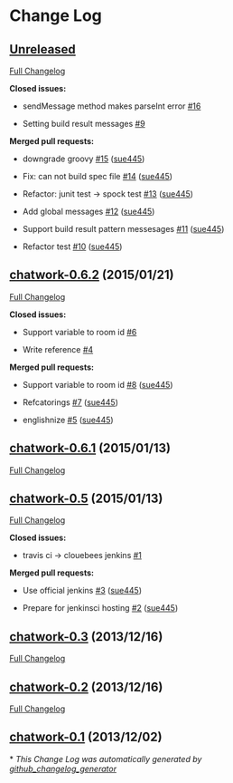 # Change Log

## [Unreleased](https://github.com/jenkinsci/chatwork-plugin/tree/HEAD)

[Full Changelog](https://github.com/jenkinsci/chatwork-plugin/compare/chatwork-0.6.2...HEAD)

**Closed issues:**

- sendMessage method makes parseInt error [\#16](https://github.com/jenkinsci/chatwork-plugin/issues/16)

- Setting build result messages [\#9](https://github.com/jenkinsci/chatwork-plugin/issues/9)

**Merged pull requests:**

- downgrade groovy [\#15](https://github.com/jenkinsci/chatwork-plugin/pull/15) ([sue445](https://github.com/sue445))

- Fix: can not build spec file [\#14](https://github.com/jenkinsci/chatwork-plugin/pull/14) ([sue445](https://github.com/sue445))

- Refactor: junit test -\> spock test [\#13](https://github.com/jenkinsci/chatwork-plugin/pull/13) ([sue445](https://github.com/sue445))

- Add global messages [\#12](https://github.com/jenkinsci/chatwork-plugin/pull/12) ([sue445](https://github.com/sue445))

-  Support build result pattern messesages [\#11](https://github.com/jenkinsci/chatwork-plugin/pull/11) ([sue445](https://github.com/sue445))

- Refactor test [\#10](https://github.com/jenkinsci/chatwork-plugin/pull/10) ([sue445](https://github.com/sue445))

## [chatwork-0.6.2](https://github.com/jenkinsci/chatwork-plugin/tree/chatwork-0.6.2) (2015/01/21)

[Full Changelog](https://github.com/jenkinsci/chatwork-plugin/compare/chatwork-0.6.1...chatwork-0.6.2)

**Closed issues:**

- Support variable to room id [\#6](https://github.com/jenkinsci/chatwork-plugin/issues/6)

- Write reference [\#4](https://github.com/jenkinsci/chatwork-plugin/issues/4)

**Merged pull requests:**

- Support variable to room id  [\#8](https://github.com/jenkinsci/chatwork-plugin/pull/8) ([sue445](https://github.com/sue445))

- Refcatorings [\#7](https://github.com/jenkinsci/chatwork-plugin/pull/7) ([sue445](https://github.com/sue445))

- englishnize [\#5](https://github.com/jenkinsci/chatwork-plugin/pull/5) ([sue445](https://github.com/sue445))

## [chatwork-0.6.1](https://github.com/jenkinsci/chatwork-plugin/tree/chatwork-0.6.1) (2015/01/13)

[Full Changelog](https://github.com/jenkinsci/chatwork-plugin/compare/chatwork-0.5...chatwork-0.6.1)

## [chatwork-0.5](https://github.com/jenkinsci/chatwork-plugin/tree/chatwork-0.5) (2015/01/13)

[Full Changelog](https://github.com/jenkinsci/chatwork-plugin/compare/chatwork-0.3...chatwork-0.5)

**Closed issues:**

- travis ci -\> clouebees jenkins [\#1](https://github.com/jenkinsci/chatwork-plugin/issues/1)

**Merged pull requests:**

- Use official jenkins [\#3](https://github.com/jenkinsci/chatwork-plugin/pull/3) ([sue445](https://github.com/sue445))

- Prepare for jenkinsci hosting [\#2](https://github.com/jenkinsci/chatwork-plugin/pull/2) ([sue445](https://github.com/sue445))

## [chatwork-0.3](https://github.com/jenkinsci/chatwork-plugin/tree/chatwork-0.3) (2013/12/16)

[Full Changelog](https://github.com/jenkinsci/chatwork-plugin/compare/chatwork-0.2...chatwork-0.3)

## [chatwork-0.2](https://github.com/jenkinsci/chatwork-plugin/tree/chatwork-0.2) (2013/12/16)

[Full Changelog](https://github.com/jenkinsci/chatwork-plugin/compare/chatwork-0.1...chatwork-0.2)

## [chatwork-0.1](https://github.com/jenkinsci/chatwork-plugin/tree/chatwork-0.1) (2013/12/02)



\* *This Change Log was automatically generated by [github_changelog_generator](https://github.com/skywinder/Github-Changelog-Generator)*